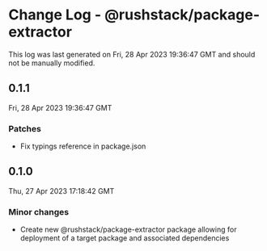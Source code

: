 # Change Log - @rushstack/package-extractor

This log was last generated on Fri, 28 Apr 2023 19:36:47 GMT and should not be manually modified.

## 0.1.1
Fri, 28 Apr 2023 19:36:47 GMT

### Patches

- Fix typings reference in package.json

## 0.1.0
Thu, 27 Apr 2023 17:18:42 GMT

### Minor changes

- Create new @rushstack/package-extractor package allowing for deployment of a target package and associated dependencies

